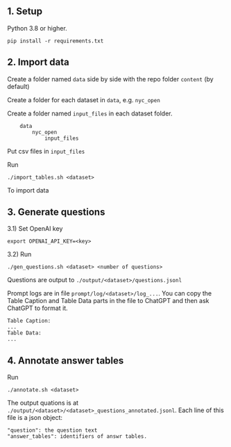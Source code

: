 ## 1. Setup
Python 3.8 or higher.
```
pip install -r requirements.txt 
```

## 2. Import data
Create a folder named `data` side by side with the repo folder `content` (by default)

Create a folder for each dataset in `data`, e.g. `nyc_open`

Create a folder named `input_files` in each dataset folder. 

```
    data
        nyc_open
            input_files
```
Put csv files in `input_files`

Run
```
./import_tables.sh <dataset>
```
To import data

## 3. Generate questions
3.1) Set OpenAI key
```
export OPENAI_API_KEY=<key>
```
3.2) Run
```
./gen_questions.sh <dataset> <number of questions>
```
Questions are output to `./output/<dataset>/questions.jsonl`

Prompt logs are in file `prompt/log/<dataset>/log_...`. You can copy the Table Caption and Table Data parts in the file to ChatGPT and then ask ChatGPT to format it.

```
Table Caption:
...
Table Data:
...
```
## 4. Annotate answer tables
Run
```
./annotate.sh <dataset>
```
The output quations is at `./output/<dataset>/<dataset>_questions_annotated.jsonl`.
Each line of this file is a json object:
```
"question": the question text
"answer_tables": identifiers of answr tables.
```